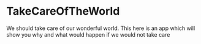 # TakeCareOfTheWorld
We should take care of our wonderful world. This here is an app which will show you why and what would happen if we would not take care
